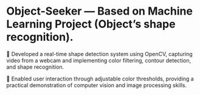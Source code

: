 # Object-Seeker — Based on Machine Learning Project (Object’s shape recognition).

 Developed a real-time shape detection system using OpenCV, capturing video from a webcam and implementing 
color filtering, contour detection, and shape recognition.

 Enabled user interaction through adjustable color thresholds, providing a practical demonstration of computer vision 
and image processing skills.

